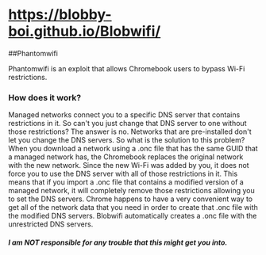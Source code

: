 # https://blobby-boi.github.io/Blobwifi/
##Phantomwifi

Phantomwifi is an exploit that allows Chromebook users to bypass Wi-Fi restrictions.

### How does it work?
Managed networks connect you to a specific DNS server that contains restrictions in it. So can't you just change that DNS server to one without those restrictions? The answer is no. Networks that are pre-installed don't let you change the DNS servers. So what is the solution to this problem? When you download a network using a .onc file that has the same GUID that a managed network has, the Chromebook replaces the original network with the new network. Since the new Wi-Fi was added by you, it does not force you to use the DNS server with all of those restrictions in it. This means that if you import a .onc file that contains a modified version of a managed network, it will completely remove those restrictions allowing you to set the DNS servers. Chrome happens to have a very convenient way to get all of the network data that you need in order to create that .onc file with the modified DNS servers. Blobwifi automatically creates a .onc file with the unrestricted DNS servers.</p>

##### I am NOT responsible for any trouble that this might get you into.
